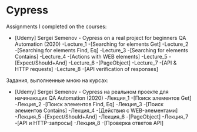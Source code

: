 # Cypress
Assignments I completed on the courses:
- [Udemy] Sergei Semenov - Cypress on a real project for beginners QA Automation (2020)
  -Lecture_1 -[Searching for elements Get]
  -Lecture_2 -[Searching for elements Find, Eq]
  -Lecture_3 -[Searching for elements Contains]
  -Lecture_4 -[Actions with WEB elements]
  -Lecture_5 -[Expect/Should+And]
  -Lecture_6 -[PageObject]
  -Lecture_7 -[API & HTTP requests]
  -Lecture_8 -[API verification of responses]
  

Задания, выполненные мною на курсах:
- [Udemy] Sergei Semenov - Cypress на реальном проекте для начинающих QA Automation (2020)
  -Лекция_1 -[Поиск элементов Get]
  -Лекция_2 -[Поиск элементов Find, Eq]
  -Лекция_3 -[Поиск элементов Contains]
  -Лекция_4 -[Действия с WEB-элементами]
  -Лекция_5 -[Expect/Should+And]
  -Лекция_6 -[PageObject]
  -Лекция_7 -[API и HTTP-запросы]
  -Лекция_8 -[Проверка ответов API]
